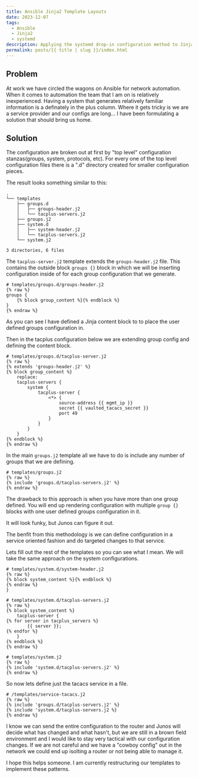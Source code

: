 ```yaml
---
title: Ansible Jinja2 Template Layouts
date: 2023-12-07
tags:
  - Ansible
  - Jinja2
  - systemd
description: Applying the systemd drop-in configuration method to Jinja2 templates in Ansible.
permalink: posts/{{ title | slug }}/index.html
---
```

## Problem
At work we have circled the wagons on Ansible for network automation.  When it
comes to automation the team that I am on is relatively inexperienced. Having a system
that generates relatively familiar information is a definately in the plus
column.  Where it gets tricky is we are a service provider and our configs are
long... I have been formulating a solution that should bring us home.


## Solution
The configuration are broken out at first by "top level" configuration
stanzas(groups, system, protocols, etc).  For every one of the top level
configuration files there is a ".d" directory created for smaller configuration
pieces.

The result looks something similar to this:
```
.
└── templates
    ├── groups.d
    │   ├── groups-header.j2
    │   └── tacplus-servers.j2
    ├── groups.j2
    ├── system.d
    │   ├── system-header.j2
    │   └── tacplus-servers.j2
    └── system.j2

3 directories, 6 files
```

The `tacplus-server.j2` template extends the `groups-header.j2` file.  This
contains the outside block `groups {}` block in which we will be inserting
configuration inside of for each group configuration that we generate.

```
# templates/groups.d/groups-header.j2
{% raw %}
groups {
    {% block group_content %}{% endblock %}
}
{% endraw %}
```
As you can see I have defined a Jinja content block to to place the user
defined groups configuration in.

Then in the tacplus configuration below we are extending group config and
defining the content block.

```
# templates/groups.d/tacplus-server.j2
{% raw %}
{% extends 'groups-header.j2' %}
{% block group_content %}
    replace:
    tacplus-servers {
        system {
            tacplus-server {
                <*> {
                    source-address {{ mgmt_ip }}
                    secret {{ vaulted_tacacs_secret }}
                    port 49
                }
            }
        }
    }
{% endblock %}
{% endraw %}
```

In the main `groups.j2` template all we have to do is include any number of
groups that we are defining.

```
# templates/groups.j2
{% raw %}
{% include 'groups.d/tacplus-servers.j2' %}
{% endraw %}
```

The drawback to this approach is when you have more than one group defined. You
will end up rendering configuration with multiple `group {}` blocks with one
user defined groups configuration in it.

It will look funky, but Junos can figure it out.

The benfit from this methodology is we can define configuration in a service
oriented fashion and do targeted changes to that service.

Lets fill out the rest of the templates so you can see what I mean.  We will
take the same approach on the system configurations.
```
# templates/system.d/system-header.j2
{% raw %}
{% block system_content %}{% endblock %}
{% endraw %}
}
```

```
# templates/system.d/tacplus-servers.j2
{% raw %}
{% block system_content %}
    tacplus-server {
{% for server in tacplus_servers %}
        {{ server }};
{% endfor %}
    }
{% endblock %}
{% endraw %}
```

```
# templates/system.j2
{% raw %}
{% include 'system.d/tacplus-servers.j2' %}
{% endraw %}
```

So now lets define just the tacacs service in a file.
```
# /templates/service-tacacs.j2
{% raw %}
{% include 'groups.d/tacplus-servers.j2' %}
{% include 'system.d/tacplus-servers.j2 %}
{% endraw %}
```

I know we can send the entire configuration to the router and Junos will decide
what has changed and what hasn't, but we are still in a brown field environment
and I would like to stay very tactical with our configuration changes.  If we
are not careful and we have a "cowboy config" out in the network we could end
up isolting a router or not being able to manage it.

I hope this helps someone.  I am currently restructuring our templates to implement these patterns.



